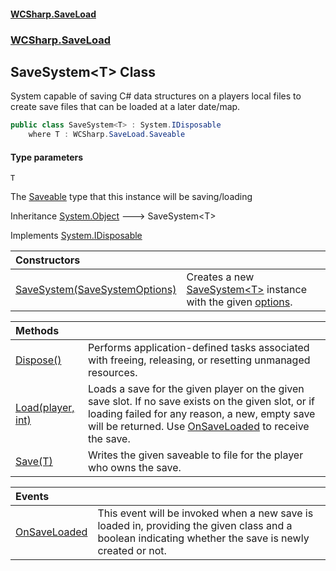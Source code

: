 #### [WCSharp\.SaveLoad](README.md 'README')
### [WCSharp\.SaveLoad](WCSharp.SaveLoad.md 'WCSharp\.SaveLoad')

## SaveSystem\<T\> Class

System capable of saving C\# data structures on a players local files to create save files that can be loaded at a later date/map\.

```csharp
public class SaveSystem<T> : System.IDisposable
    where T : WCSharp.SaveLoad.Saveable
```
#### Type parameters

<a name='WCSharp.SaveLoad.SaveSystem_T_.T'></a>

`T`

The [Saveable](WCSharp.SaveLoad.Saveable.md 'WCSharp\.SaveLoad\.Saveable') type that this instance will be saving/loading

Inheritance [System\.Object](https://learn.microsoft.com/en-us/dotnet/api/system.object 'System\.Object') &#129106; SaveSystem\<T\>

Implements [System\.IDisposable](https://learn.microsoft.com/en-us/dotnet/api/system.idisposable 'System\.IDisposable')

| Constructors | |
| :--- | :--- |
| [SaveSystem\(SaveSystemOptions\)](WCSharp.SaveLoad.SaveSystem_T_.SaveSystem(WCSharp.SaveLoad.SaveSystemOptions).md 'WCSharp\.SaveLoad\.SaveSystem\<T\>\.SaveSystem\(WCSharp\.SaveLoad\.SaveSystemOptions\)') | Creates a new [SaveSystem&lt;T&gt;](WCSharp.SaveLoad.SaveSystem_T_.md 'WCSharp\.SaveLoad\.SaveSystem\<T\>') instance with the given [options](WCSharp.SaveLoad.SaveSystem_T_.SaveSystem(WCSharp.SaveLoad.SaveSystemOptions).md#WCSharp.SaveLoad.SaveSystem_T_.SaveSystem(WCSharp.SaveLoad.SaveSystemOptions).options 'WCSharp\.SaveLoad\.SaveSystem\<T\>\.SaveSystem\(WCSharp\.SaveLoad\.SaveSystemOptions\)\.options')\. |

| Methods | |
| :--- | :--- |
| [Dispose\(\)](WCSharp.SaveLoad.SaveSystem_T_.Dispose().md 'WCSharp\.SaveLoad\.SaveSystem\<T\>\.Dispose\(\)') | Performs application\-defined tasks associated with freeing, releasing, or resetting unmanaged resources\. |
| [Load\(player, int\)](WCSharp.SaveLoad.SaveSystem_T_.Load(WCSharp.Api.player,int).md 'WCSharp\.SaveLoad\.SaveSystem\<T\>\.Load\(WCSharp\.Api\.player, int\)') | Loads a save for the given player on the given save slot\.   If no save exists on the given slot, or if loading failed for any reason, a new, empty save will be returned.  Use [OnSaveLoaded](WCSharp.SaveLoad.SaveSystem_T_.OnSaveLoaded.md 'WCSharp\.SaveLoad\.SaveSystem\<T\>\.OnSaveLoaded') to receive the save. |
| [Save\(T\)](WCSharp.SaveLoad.SaveSystem_T_.Save(T).md 'WCSharp\.SaveLoad\.SaveSystem\<T\>\.Save\(T\)') | Writes the given saveable to file for the player who owns the save\. |

| Events | |
| :--- | :--- |
| [OnSaveLoaded](WCSharp.SaveLoad.SaveSystem_T_.OnSaveLoaded.md 'WCSharp\.SaveLoad\.SaveSystem\<T\>\.OnSaveLoaded') | This event will be invoked when a new save is loaded in, providing the given class and a boolean indicating whether the save is newly created or not\. |
